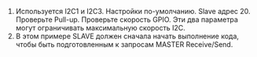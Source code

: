 1. Используется I2C1 и I2C3. Настройки по-умолчанию. Slave адрес 20. Проверьте Pull-up. Проверьте скорость GPIO. Эти два параметра могут ограничивать максимальную скорость I2C.
2. В этом примере SLAVE должен сначала начать выполнение кода, чтобы быть подготовленным к запросам MASTER Receive/Send.